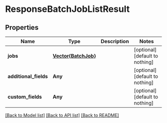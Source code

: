 # ResponseBatchJobListResult


## Properties
Name | Type | Description | Notes
------------ | ------------- | ------------- | -------------
**jobs** | [**Vector{BatchJob}**](BatchJob.md) |  | [optional] [default to nothing]
**additional_fields** | **Any** |  | [optional] [default to nothing]
**custom_fields** | **Any** |  | [optional] [default to nothing]


[[Back to Model list]](../README.md#models) [[Back to API list]](../README.md#api-endpoints) [[Back to README]](../README.md)


